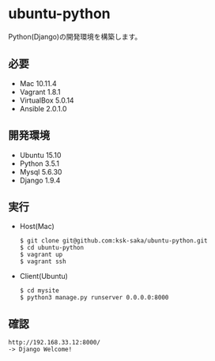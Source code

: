 # ubuntu-python
Python(Django)の開発環境を構築します。

## 必要

* Mac 10.11.4
* Vagrant 1.8.1
* VirtualBox 5.0.14
* Ansible 2.0.1.0

## 開発環境

* Ubuntu 15.10
* Python 3.5.1
* Mysql 5.6.30
* Django 1.9.4

## 実行

* Host(Mac)

      $ git clone git@github.com:ksk-saka/ubuntu-python.git
      $ cd ubuntu-python
      $ vagrant up
      $ vagrant ssh

* Client(Ubuntu)

      $ cd mysite
      $ python3 manage.py runserver 0.0.0.0:8000

## 確認

    http://192.168.33.12:8000/
    -> Django Welcome!